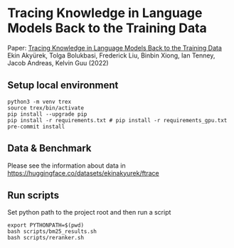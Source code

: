 # Tracing Knowledge in Language Models Back to the Training Data

Paper: [Tracing Knowledge in Language Models Back to the Training Data](https://arxiv.org/abs/2201.12926)   
Ekin Akyürek, Tolga Bolukbasi, Frederick Liu, Binbin Xiong, Ian Tenney, Jacob Andreas, Kelvin Guu (2022)

## Setup local environment
```SHELL
python3 -m venv trex
source trex/bin/activate
pip install --upgrade pip
pip install -r requirements.txt # pip install -r requirements_gpu.txt
pre-commit install
```

## Data & Benchmark
Please see the information about data in https://huggingface.co/datasets/ekinakyurek/ftrace

## Run scripts

Set python path to the project root and then run a script
```SHELL
export PYTHONPATH=$(pwd)
bash scripts/bm25_results.sh
bash scripts/reranker.sh
```
